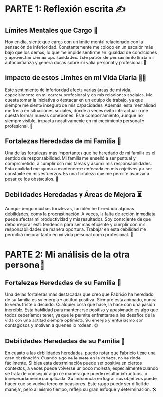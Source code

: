 # PARTE 1: Reflexión escrita ✍️

## Límites Mentales que Cargo 🧠

Hoy en día, siento que cargo con un límite mental relacionado con la sensación de inferioridad. Constantemente me coloco en un escalón más bajo que los demás, lo que me impide sentirme en igualdad de condiciones y aprovechar ciertas oportunidades. Este patrón de pensamiento limita mi autoconfianza y genera dudas sobre mi valía personal y profesional. 🌱

## Impacto de estos Límites en mi Vida Diaria 🚶‍♂️

Este sentimiento de inferioridad afecta varias áreas de mi vida, especialmente en mi carrera profesional y en mis relaciones sociales. Me cuesta tomar la iniciativa o destacar en un equipo de trabajo, ya que siempre me siento inseguro de mis capacidades. Además, esta mentalidad me frena en situaciones sociales, donde a veces evito interactuar o me cuesta formar nuevas conexiones. Este comportamiento, aunque no siempre visible, impacta negativamente en mi crecimiento personal y profesional. 🌟

## Fortalezas Heredadas de mi Familia 💪

Una de las fortalezas más importantes que he heredado de mi familia es el sentido de responsabilidad. Mi familia me enseñó a ser puntual y comprometido, a cumplir con mis tareas y asumir mis responsabilidades. Esta cualidad me ayuda a mantenerme enfocado en mis objetivos y a ser constante en mis esfuerzos. Es una fortaleza que me permite avanzar a pesar de los obstáculos. 💼

## Debilidades Heredadas y Áreas de Mejora ⏳

Aunque tengo muchas fortalezas, también he heredado algunas debilidades, como la procrastinación. A veces, la falta de acción inmediata puede afectar mi productividad y mis resultados. Soy consciente de que debo mejorar esta tendencia para ser más eficiente y cumplir con mis responsabilidades de manera oportuna. Trabajar en esta debilidad me permitirá mejorar tanto en mi vida personal como profesional. 🔧


# PARTE 2: Mi análisis de la otra persona💬

## Fortalezas Heredadas de su Familia 💪

Una de las fortalezas más destacadas que creo que Fabricio ha heredado de su familia es su energía y actitud positiva. Siempre está animado, nunca lo verás triste o decaído. Cualquier cosa que hace, la hace con una pasión increíble. Esta habilidad para mantenerse positivo y apasionado es algo que todos deberíamos tener, ya que le permite enfrentarse a los desafíos de la vida con una actitud siempre optimista. Su energía y entusiasmo son contagiosos y motivan a quienes lo rodean. 🌞

## Debilidades Heredadas de su Familia 🤔

En cuanto a las debilidades heredadas, puedo notar que Fabricio tiene una gran obstinación. Cuando algo se le mete en la cabeza, no se rinde fácilmente. Si bien esta determinación puede ser positiva en ciertos contextos, a veces puede volverse un poco molesta, especialmente cuando se trata de conseguir algo de manera que puede resultar infructuosa o innecesariamente complicada. Su insistencia en lograr sus objetivos puede hacer que se vuelva terco en ocasiones. Este rasgo puede ser difícil de manejar, pero al mismo tiempo, refleja su gran enfoque y determinación. 🛠️